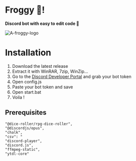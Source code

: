 # Froggy 🐸!

**Discord bot with easy to edit code 🤖**

![A-froggy-logo](https://i.imgur.com/WcaYGXe.png)


# Installation 
1. Download the latest release 
2. Extract it with WinRAR, 7zip, WinZip...
3. Go to the  [Discord Developer Portal](https://discord.com/developers/applications)  and grab your bot token
4. Open config.js
5. Paste your bot token and save
6.  Open start.bat
7.  Voila !


## Prerequisites
    "@dice-roller/rpg-dice-roller",
    "@discordjs/opus",
    "chalk",
    "csv": "
    "discord-player",
    "discord.js",
    "ffmpeg-static",
    "ytdl-core"

